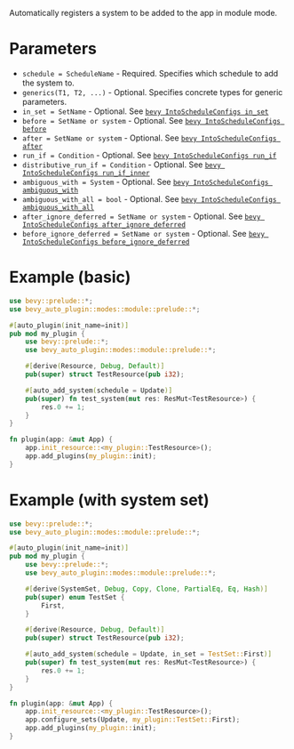 Automatically registers a system to be added to the app in module mode.

# Parameters
- `schedule = ScheduleName` - Required. Specifies which schedule to add the system to.
- `generics(T1, T2, ...)` - Optional. Specifies concrete types for generic parameters.
- `in_set = SetName` - Optional. See [`bevy IntoScheduleConfigs in_set`](https://docs.rs/bevy/0.16.1/bevy/prelude/trait.IntoScheduleConfigs.html#method.in_set)
- `before = SetName or system` - Optional. See [`bevy IntoScheduleConfigs before`](https://docs.rs/bevy/0.16.1/bevy/prelude/trait.IntoScheduleConfigs.html#method.before)
- `after = SetName or system` - Optional. See [`bevy IntoScheduleConfigs after`](https://docs.rs/bevy/0.16.1/bevy/prelude/trait.IntoScheduleConfigs.html#method.after)
- `run_if = Condition` - Optional. See [`bevy IntoScheduleConfigs run_if`](https://docs.rs/bevy/0.16.1/bevy/prelude/trait.IntoScheduleConfigs.html#method.run_if)
- `distributive_run_if = Condition` - Optional. See [`bevy IntoScheduleConfigs run_if_inner`](https://docs.rs/bevy/0.16.1/bevy/prelude/trait.IntoScheduleConfigs.html#method.run_if_inner)
- `ambiguous_with = System` - Optional. See [`bevy IntoScheduleConfigs ambiguous_with`](https://docs.rs/bevy/0.16.1/bevy/prelude/trait.IntoScheduleConfigs.html#method.ambiguous_with)
- `ambiguous_with_all = bool` - Optional. See [`bevy IntoScheduleConfigs ambiguous_with_all`](https://docs.rs/bevy/0.16.1/bevy/prelude/trait.IntoScheduleConfigs.html#method.ambiguous_with_all)
- `after_ignore_deferred = SetName or system` - Optional. See [`bevy IntoScheduleConfigs after_ignore_deferred`](https://docs.rs/bevy/0.16.1/bevy/prelude/trait.IntoScheduleConfigs.html#method.after_ignore_deferred)
- `before_ignore_deferred = SetName or system` - Optional. See [`bevy IntoScheduleConfigs before_ignore_deferred`](https://docs.rs/bevy/0.16.1/bevy/prelude/trait.IntoScheduleConfigs.html#method.before_ignore_deferred)

# Example (basic)
```rust
use bevy::prelude::*;
use bevy_auto_plugin::modes::module::prelude::*;

#[auto_plugin(init_name=init)]
pub mod my_plugin {
    use bevy::prelude::*;
    use bevy_auto_plugin::modes::module::prelude::*;

    #[derive(Resource, Debug, Default)]
    pub(super) struct TestResource(pub i32);

    #[auto_add_system(schedule = Update)]
    pub(super) fn test_system(mut res: ResMut<TestResource>) {
        res.0 += 1;
    }
}

fn plugin(app: &mut App) {
    app.init_resource::<my_plugin::TestResource>();
    app.add_plugins(my_plugin::init);
}
```

# Example (with system set)
```rust
use bevy::prelude::*;
use bevy_auto_plugin::modes::module::prelude::*;

#[auto_plugin(init_name=init)]
pub mod my_plugin {
    use bevy::prelude::*;
    use bevy_auto_plugin::modes::module::prelude::*;

    #[derive(SystemSet, Debug, Copy, Clone, PartialEq, Eq, Hash)]
    pub(super) enum TestSet {
        First,
    }

    #[derive(Resource, Debug, Default)]
    pub(super) struct TestResource(pub i32);

    #[auto_add_system(schedule = Update, in_set = TestSet::First)]
    pub(super) fn test_system(mut res: ResMut<TestResource>) {
        res.0 += 1;
    }
}

fn plugin(app: &mut App) {
    app.init_resource::<my_plugin::TestResource>();
    app.configure_sets(Update, my_plugin::TestSet::First);
    app.add_plugins(my_plugin::init);
}
```